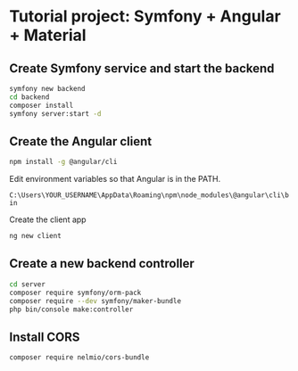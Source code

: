 # Tutorial project: Symfony + Angular + Material

## Create Symfony service and start the backend

~~~bash
symfony new backend
cd backend
composer install
symfony server:start -d
~~~

## Create the Angular client

~~~bash
npm install -g @angular/cli
~~~

Edit environment variables so that Angular is in the PATH.

`C:\Users\YOUR_USERNAME\AppData\Roaming\npm\node_modules\@angular\cli\bin`

Create the client app

~~~bash
ng new client
~~~

## Create a new backend controller

~~~bash
cd server
composer require symfony/orm-pack
composer require --dev symfony/maker-bundle
php bin/console make:controller
~~~

## Install CORS

~~~bash
composer require nelmio/cors-bundle
~~~
